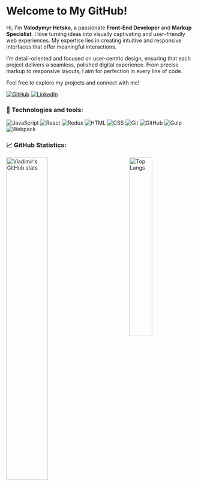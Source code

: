 # Welcome to My GitHub!

Hi, I'm **Volodymyr Hetsko**, a passionate **Front-End Developer** and **Markup Specialist**. I love turning ideas into visually captivating and user-friendly web experiences. My expertise lies in creating intuitive and responsive interfaces that offer meaningful interactions.

I’m detail-oriented and focused on user-centric design, ensuring that each project delivers a seamless, polished digital experience. From precise markup to responsive layouts, I aim for perfection in every line of code.

Feel free to explore my projects and connect with me!

[![GitHub](https://img.shields.io/badge/GitHub-Explore%20My%20Projects-181717?style=for-the-badge&logo=github)](https://github.com/VladimirGetsko)
[![LinkedIn](https://img.shields.io/badge/LinkedIn-Connect%20with%20Me-0A66C2?style=for-the-badge&logo=linkedin)](https://www.linkedin.com/in/volodymyr-hetsko-74b971123/)


### 🔧 Technologies and tools:
![JavaScript](https://img.shields.io/badge/JavaScript-ES6+-yellow)
![React](https://img.shields.io/badge/React-16.8+-blue)
![Redux](https://img.shields.io/badge/Redux-Toolkit-purple)
![HTML](https://img.shields.io/badge/HTML-5-orange)
![CSS](https://img.shields.io/badge/CSS-SASS%20%2F%20TailwindCSS-blue)
![Git](https://img.shields.io/badge/Git-F6F6F6?logo=git&logoColor=orange)
![GitHub](https://img.shields.io/badge/GitHub-181717?logo=github)
![Gulp](https://img.shields.io/badge/Gulp-4.0+-red)
![Webpack](https://img.shields.io/badge/Webpack-5.0+-blue)

### 📈 GitHub Statistics:

<img align="left" width="47%" src="https://github-readme-stats.vercel.app/api?username=VladimirGetsko&show_icons=true&theme=light" alt="Vladimir's GitHub stats"/>

<img align="right" width="35%" src="https://github-readme-stats.vercel.app/api/top-langs/?username=VladimirGetsko&layout=compact&theme=light" alt="Top Langs"/>
